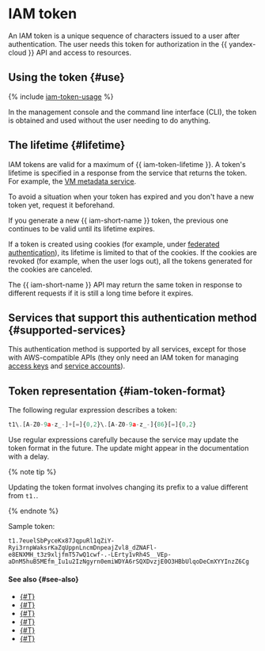 # IAM token

An IAM token is a unique sequence of characters issued to a user after authentication. The user needs this token for authorization in the {{ yandex-cloud }} API and access to resources.

## Using the token {#use}

{% include [iam-token-usage](../../../_includes/iam-token-usage.md) %}

In the management console and the command line interface (CLI), the token is obtained and used without the user needing to do anything.

## The lifetime {#lifetime}

IAM tokens are valid for a maximum of {{ iam-token-lifetime }}. A token's lifetime is specified in a response from the service that returns the token. For example, the [VM metadata service](../../../compute/operations/vm-connect/auth-inside-vm.md).

To avoid a situation when your token has expired and you don't have a new token yet, request it beforehand.

If you generate a new {{ iam-short-name }} token, the previous one continues to be valid until its lifetime expires.

If a token is created using cookies (for example, under [federated authentication](../../../cli/operations/authentication/federated-user.md)), its lifetime is limited to that of the cookies. If the cookies are revoked (for example, when the user logs out), all the tokens generated for the cookies are canceled.

The {{ iam-short-name }} API may return the same token in response to different requests if it is still a long time before it expires.

## Services that support this authentication method {#supported-services}

This authentication method is supported by all services, except for those with AWS-compatible APIs (they only need an IAM token for managing [access keys](access-key.md) and [service accounts](../users/service-accounts.md)).

## Token representation {#iam-token-format}

The following regular expression describes a token:

```javascript
t1\.[A-Z0-9a-z_-]+[=]{0,2}\.[A-Z0-9a-z_-]{86}[=]{0,2}
```

Use regular expressions carefully because the service may update the token format in the future. The update might appear in the documentation with a delay.

{% note tip %}

Updating the token format involves changing its prefix to a value different from `t1.`.

{% endnote %}

Sample token:

```text
t1.7euelSbPyceKx87JqpuRl1qZiY-Ryi3rnpWaksrKaZqUppnLncmDnpeajZvl8_dZNAFl-e8ENXMH_t3z9xljfmT57wQ1cwf-.-LErty1vRh4S__VEp-aDnM5huB5MEfm_Iu1u2IzNgyrn0emiWDYA6rSQXDvzjE0O3HBbUlqoDeCmXYYInzZ6Cg
```

#### See also {#see-also}

* [{#T}](../../operations/iam-token/create.md)
* [{#T}](../../operations/iam-token/create-for-sa.md)
* [{#T}](../../operations/iam-token/create-for-federation.md)
* [{#T}](../../../compute/operations/vm-connect/auth-inside-vm.md)
* [{#T}](../../../functions/operations/function-sa.md)
* [{#T}](./index.md)
